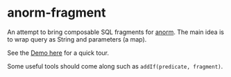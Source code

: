 # anorm-fragment

An attempt to bring composable SQL fragments for [anorm](https://github.com/playframework/anorm).
The main idea is to wrap query as String and parameters (a map).

See the [Demo here](https://github.com/TidyMaze/anorm-fragment/blob/master/src/main/scala/Demo.scala) for a quick tour.

Some useful tools should come along such as `addIf(predicate, fragment)`.
